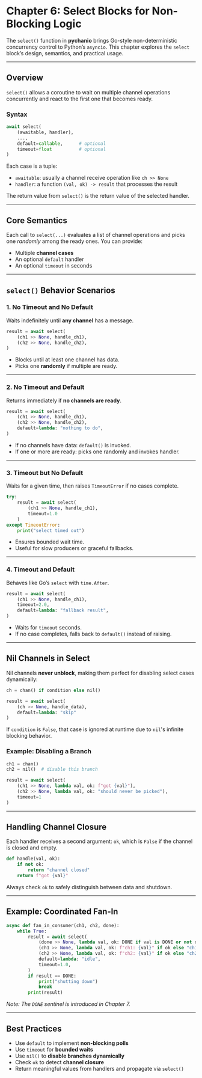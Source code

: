 # Chapter 6: Select Blocks for Non-Blocking Logic

The `select()` function in **pychanio** brings Go-style non-deterministic concurrency control to Python’s `asyncio`. This chapter explores the `select` block’s design, semantics, and practical usage.

---

## Overview

`select()` allows a coroutine to wait on multiple channel operations concurrently and react to the first one that becomes ready.

### Syntax

```python
await select(
    (awaitable, handler),
    ...,
    default=callable,      # optional
    timeout=float          # optional
)
```

Each case is a tuple:

* `awaitable`: usually a channel receive operation like `ch >> None`
* `handler`: a function `(val, ok) -> result` that processes the result

The return value from `select()` is the return value of the selected handler.

---

## Core Semantics

Each call to `select(...)` evaluates a list of channel operations and picks one *randomly* among the ready ones. You can provide:

* Multiple **channel cases**
* An optional `default` handler
* An optional `timeout` in seconds

---

## `select()` Behavior Scenarios

### 1. **No Timeout and No Default**

Waits indefinitely until **any channel** has a message.

```python
result = await select(
    (ch1 >> None, handle_ch1),
    (ch2 >> None, handle_ch2),
)
```

* Blocks until at least one channel has data.
* Picks one **randomly** if multiple are ready.

---

### 2. **No Timeout and Default**

Returns immediately if **no channels are ready**.

```python
result = await select(
    (ch1 >> None, handle_ch1),
    (ch2 >> None, handle_ch2),
    default=lambda: "nothing to do",
)
```

* If no channels have data: `default()` is invoked.
* If one or more are ready: picks one randomly and invokes handler.

---

### 3. **Timeout but No Default**

Waits for a given time, then raises `TimeoutError` if no cases complete.

```python
try:
    result = await select(
        (ch1 >> None, handle_ch1),
        timeout=1.0
    )
except TimeoutError:
    print("select timed out")
```

* Ensures bounded wait time.
* Useful for slow producers or graceful fallbacks.

---

### 4. **Timeout and Default**

Behaves like Go’s `select` with `time.After`.

```python
result = await select(
    (ch1 >> None, handle_ch1),
    timeout=2.0,
    default=lambda: "fallback result",
)
```

* Waits for `timeout` seconds.
* If no case completes, falls back to `default()` instead of raising.

---

## Nil Channels in Select

Nil channels **never unblock**, making them perfect for disabling select cases dynamically:

```python
ch = chan() if condition else nil()

result = await select(
    (ch >> None, handle_data),
    default=lambda: "skip"
)
```

If `condition` is `False`, that case is ignored at runtime due to `nil`'s infinite blocking behavior.

### Example: Disabling a Branch

```python
ch1 = chan()
ch2 = nil()  # disable this branch

result = await select(
    (ch1 >> None, lambda val, ok: f"got {val}"),
    (ch2 >> None, lambda val, ok: "should never be picked"),
    timeout=1
)
```

---

## Handling Channel Closure

Each handler receives a second argument: `ok`, which is `False` if the channel is closed and empty.

```python
def handle(val, ok):
    if not ok:
        return "channel closed"
    return f"got {val}"
```

Always check `ok` to safely distinguish between data and shutdown.

---

## Example: Coordinated Fan-In

```python
async def fan_in_consumer(ch1, ch2, done):
    while True:
        result = await select(
            (done >> None, lambda val, ok: DONE if val is DONE or not ok else None),
            (ch1 >> None, lambda val, ok: f"ch1: {val}" if ok else "ch1 closed"),
            (ch2 >> None, lambda val, ok: f"ch2: {val}" if ok else "ch2 closed"),
            default=lambda: "idle",
            timeout=1.0,
        )
        if result == DONE:
            print("shutting down")
            break
        print(result)
```

*Note: The `DONE` sentinel is introduced in Chapter 7.*

---

## Best Practices

* Use `default` to implement **non-blocking polls**
* Use `timeout` for **bounded waits**
* Use `nil()` to **disable branches dynamically**
* Check `ok` to detect **channel closure**
* Return meaningful values from handlers and propagate via `select()`

